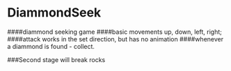 # DiammondSeek
####diammond seeking game
####basic movements up, down, left, right;
####attack works in the set direction, but has no animation
####whenever a diammond is found - collect.

###Second stage will break rocks
